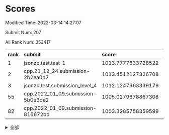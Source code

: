 # Scores

Modified Time: 2022-03-14 14:27:07

Submit Num: 207

All Rank Num: 353417

| rank |               submit               |       score        |       sigma        | pk_num |
| :--- | :--------------------------------- | :----------------- | :----------------- | :----- |
| 1    | jsonzb.test.test_1                 | 1013.7777633728522 | 0.8193153786848417 | 6829   |
| 2    | cpp.21_12_24.submission-2b2ea0d7   | 1013.4512127326708 | 0.8207555844887932 | 6833   |
| 3    | jsonzb.test.submission_level_4     | 1012.1247963339179 | 0.8030098771553239 | 6832   |
| 55   | cpp.2022_01_09.submission-5b0e3de2 | 1005.0279678867308 | 0.7205730978074623 | 6833   |
| 82   | cpp.2022_01_09.submission-816672bd | 1003.3285758359599 | 0.7094179481476345 | 6836   |


<details>
<summary>全部</summary>

| rank |                 submit                 |       score        |       sigma        | pk_num |
| :--- | :------------------------------------- | :----------------- | :----------------- | :----- |
| 1    | jsonzb.test.test_1                     | 1013.7777633728522 | 0.8193153786848417 | 6829   |
| 2    | cpp.21_12_24.submission-2b2ea0d7       | 1013.4512127326708 | 0.8207555844887932 | 6833   |
| 3    | jsonzb.test.submission_level_4         | 1012.1247963339179 | 0.8030098771553239 | 6832   |
| 4    | gobigger.level_3.submission_level_3_18 | 1011.3954008195087 | 0.7551519901867949 | 6832   |
| 5    | gobigger.level_3.submission_level_3_5  | 1011.3435345286887 | 0.7739665753434904 | 6831   |
| 6    | gobigger.level_3.submission_level_3_29 | 1011.2926863488046 | 0.7621297128713495 | 6831   |
| 7    | gobigger.level_3.submission_level_3_48 | 1011.2423225984824 | 0.7671974175454306 | 6826   |
| 8    | gobigger.level_3.submission_level_3_38 | 1011.2002352318323 | 0.7733716772138274 | 6829   |
| 9    | gobigger.level_3.submission_level_3_12 | 1011.1922892542175 | 0.7794376175345277 | 6830   |
| 10   | gobigger.level_3.submission_level_3_49 | 1011.157728629063  | 0.7978977097010961 | 6828   |
| 11   | gobigger.level_3.submission_level_3_41 | 1010.8948207749855 | 0.766992070751304  | 6825   |
| 12   | gobigger.level_3.submission_level_3_19 | 1010.8349089585955 | 0.7710903285196895 | 6827   |
| 13   | gobigger.level_3.submission_level_3_47 | 1010.81737649483   | 0.7566072042194041 | 6828   |
| 14   | gobigger.level_3.submission_level_3_30 | 1010.6657335751535 | 0.7668956669687466 | 6831   |
| 15   | gobigger.level_3.submission_level_3_43 | 1010.6625042973835 | 0.7875669917628894 | 6828   |
| 16   | gobigger.level_3.submission_level_3_6  | 1010.6132491465124 | 0.7807221181603141 | 6829   |
| 17   | gobigger.level_3.submission_level_3_2  | 1010.5879784253888 | 0.7582210254208998 | 6830   |
| 18   | gobigger.level_3.submission_level_3_27 | 1010.4186280894311 | 0.7743352408592736 | 6831   |
| 19   | gobigger.level_3.submission_level_3_20 | 1010.354109938201  | 0.7478880034305068 | 6826   |
| 20   | gobigger.level_3.submission_level_3_40 | 1010.3101247176156 | 0.7756929972566008 | 6830   |
| 21   | gobigger.level_3.submission_level_3_3  | 1010.3054393289211 | 0.749885759457397  | 6829   |
| 22   | gobigger.level_3.submission_level_3_32 | 1010.2952551313596 | 0.7456981465366515 | 6827   |
| 23   | gobigger.level_3.submission_level_3_24 | 1010.2694863193944 | 0.7442554253078862 | 6831   |
| 24   | gobigger.level_3.submission_level_3_15 | 1010.2569090518847 | 0.7654523597369943 | 6829   |
| 25   | gobigger.level_3.submission_level_3_11 | 1010.2257970178509 | 0.7549469597403119 | 6825   |
| 26   | gobigger.level_3.submission_level_3_45 | 1009.9919544968797 | 0.7547813029142194 | 6833   |
| 27   | gobigger.level_3.submission_level_3_9  | 1009.9898099972277 | 0.7638271854318207 | 6826   |
| 28   | gobigger.level_3.submission_level_3_1  | 1009.9873181336675 | 0.7275315306155372 | 6833   |
| 29   | gobigger.level_3.submission_level_3_34 | 1009.9308834763056 | 0.7663044115015292 | 6834   |
| 30   | gobigger.level_3.submission_level_3_46 | 1009.9181613058588 | 0.779757906511998  | 6823   |
| 31   | gobigger.level_3.submission_level_3_14 | 1009.9022265502798 | 0.7846946525668762 | 6834   |
| 32   | gobigger.level_3.submission_level_3_33 | 1009.8466997636293 | 0.774006967879264  | 6831   |
| 33   | gobigger.level_3.submission_level_3_8  | 1009.8398673890039 | 0.7737479857341034 | 6829   |
| 34   | gobigger.level_3.submission_level_3_22 | 1009.8126358297606 | 0.7474324253768143 | 6830   |
| 35   | gobigger.level_3.submission_level_3_13 | 1009.7732239729568 | 0.7708997002789545 | 6826   |
| 36   | gobigger.level_3.submission_level_3_37 | 1009.7540012968531 | 0.7567426561046441 | 6832   |
| 37   | gobigger.level_3.submission_level_3_36 | 1009.7294393776351 | 0.758184051724664  | 6827   |
| 38   | gobigger.level_3.submission_level_3_35 | 1009.7137591006926 | 0.7438600309604592 | 6828   |
| 39   | gobigger.level_3.submission_level_3_42 | 1009.6859097757723 | 0.7517090656899722 | 6828   |
| 40   | gobigger.level_3.submission_level_3_26 | 1009.6046498952899 | 0.7560341983341493 | 6833   |
| 41   | gobigger.level_3.submission_level_3_25 | 1009.5597179758452 | 0.7442573996411581 | 6826   |
| 42   | gobigger.level_3.submission_level_3_16 | 1009.5500655677316 | 0.7891136595414118 | 6830   |
| 43   | gobigger.level_3.submission_level_3_28 | 1009.5481515544149 | 0.7631908403980355 | 6833   |
| 44   | gobigger.level_3.submission_level_3_0  | 1009.5443052876767 | 0.7680830440623749 | 6833   |
| 45   | gobigger.level_3.submission_level_3_31 | 1009.4482707377538 | 0.7647420953338742 | 6830   |
| 46   | gobigger.level_3.submission_level_3_10 | 1009.408193828727  | 0.7569332955238988 | 6832   |
| 47   | gobigger.level_3.submission_level_3_44 | 1009.3460480093023 | 0.7376744306226709 | 6825   |
| 48   | gobigger.level_3.submission_level_3_4  | 1009.3022074812131 | 0.7419791542413573 | 6831   |
| 49   | gobigger.level_3.submission_level_3_7  | 1009.0915375317695 | 0.7407780874741438 | 6832   |
| 50   | gobigger.level_3.submission_level_3_21 | 1008.9910108724904 | 0.7399512332248862 | 6829   |
| 51   | gobigger.level_3.submission_level_3_23 | 1008.9551130157976 | 0.7359786617785635 | 6825   |
| 52   | gobigger.level_3.submission_level_3_39 | 1008.7129497173851 | 0.7585993949939023 | 6826   |
| 53   | gobigger.level_3.submission_level_3_17 | 1008.6845797664087 | 0.7733544602056692 | 6831   |
| 54   | gobigger.level_1.submission_level_1_9  | 1005.1819581052342 | 0.7293787945024709 | 6832   |
| 55   | cpp.2022_01_09.submission-5b0e3de2     | 1005.0279678867308 | 0.7205730978074623 | 6833   |
| 56   | gobigger.level_1.submission_level_1_14 | 1004.4803196186296 | 0.7070218141542158 | 6832   |
| 57   | gobigger.level_1.submission_level_1_0  | 1004.4111353766436 | 0.721673226740319  | 6825   |
| 58   | gobigger.level_1.submission_level_1_41 | 1004.324064961788  | 0.7264982197297262 | 6822   |
| 59   | gobigger.level_1.submission_level_1_44 | 1004.2993893787968 | 0.7259630404610355 | 6836   |
| 60   | gobigger.level_1.submission_level_1_11 | 1004.121376682611  | 0.7238631532616293 | 6831   |
| 61   | gobigger.level_1.submission_level_1_10 | 1004.0544174838631 | 0.7183132156055317 | 6829   |
| 62   | gobigger.level_1.submission_level_1_13 | 1004.016474127919  | 0.7215660714952083 | 6829   |
| 63   | gobigger.level_1.submission_level_1_42 | 1004.0064698778449 | 0.7066310769448121 | 6833   |
| 64   | gobigger.level_1.submission_level_1_49 | 1003.9392208757292 | 0.7116191376100904 | 6827   |
| 65   | gobigger.level_1.submission_level_1_33 | 1003.9101352071249 | 0.7201886901162706 | 6828   |
| 66   | gobigger.level_1.submission_level_1_25 | 1003.8657204965574 | 0.7169660819557087 | 6827   |
| 67   | gobigger.level_1.submission_level_1_40 | 1003.7743254508167 | 0.7225779604573715 | 6828   |
| 68   | gobigger.level_1.submission_level_1_35 | 1003.757884123586  | 0.7232668606837415 | 6827   |
| 69   | gobigger.level_1.submission_level_1_32 | 1003.7347737388013 | 0.7178772490120178 | 6829   |
| 70   | gobigger.level_1.submission_level_1_31 | 1003.7029701419872 | 0.7242052501647523 | 6832   |
| 71   | gobigger.level_1.submission_level_1_46 | 1003.6491466054312 | 0.7198263293398577 | 6828   |
| 72   | gobigger.level_1.submission_level_1_48 | 1003.6053611859915 | 0.7264248136051924 | 6830   |
| 73   | gobigger.level_1.submission_level_1_29 | 1003.5928841364874 | 0.7095823112905144 | 6831   |
| 74   | gobigger.level_1.submission_level_1_18 | 1003.544343962345  | 0.7064404101520276 | 6828   |
| 75   | gobigger.level_1.submission_level_1_7  | 1003.5023130456117 | 0.7192885764337897 | 6826   |
| 76   | gobigger.level_1.submission_level_1_6  | 1003.5012242302911 | 0.7179353697863738 | 6827   |
| 77   | gobigger.level_1.submission_level_1_27 | 1003.462208808163  | 0.7161155033258195 | 6833   |
| 78   | gobigger.level_1.submission_level_1_28 | 1003.40378527671   | 0.7196971278487144 | 6825   |
| 79   | gobigger.level_1.submission_level_1_12 | 1003.4030833363776 | 0.7194591146547518 | 6830   |
| 80   | gobigger.level_1.submission_level_1_3  | 1003.359539525714  | 0.7008662250937763 | 6830   |
| 81   | gobigger.level_1.submission_level_1_37 | 1003.3496589714482 | 0.7220583833704058 | 6825   |
| 82   | cpp.2022_01_09.submission-816672bd     | 1003.3285758359599 | 0.7094179481476345 | 6836   |
| 83   | gobigger.level_1.submission_level_1_2  | 1003.2256384662866 | 0.7212972853015558 | 6828   |
| 84   | gobigger.level_1.submission_level_1_34 | 1003.1712004848627 | 0.7175679977846047 | 6833   |
| 85   | gobigger.level_1.submission_level_1_17 | 1003.0890678518834 | 0.7111738846204002 | 6832   |
| 86   | gobigger.level_1.submission_level_1_1  | 1003.0766247521099 | 0.712640591524806  | 6826   |
| 87   | gobigger.level_1.submission_level_1_22 | 1002.9372762623633 | 0.7241751082293877 | 6825   |
| 88   | gobigger.level_1.submission_level_1_4  | 1002.9208994331506 | 0.7081708379736141 | 6829   |
| 89   | gobigger.level_1.submission_level_1_21 | 1002.883094152865  | 0.7196757649295367 | 6833   |
| 90   | gobigger.level_1.submission_level_1_26 | 1002.8663454326323 | 0.707454933785716  | 6834   |
| 91   | gobigger.level_1.submission_level_1_19 | 1002.8289600516873 | 0.7134381992795227 | 6833   |
| 92   | gobigger.level_1.submission_level_1_20 | 1002.8274636862252 | 0.7144863953659701 | 6833   |
| 93   | gobigger.level_1.submission_level_1_5  | 1002.8083516093229 | 0.7175135008442062 | 6825   |
| 94   | gobigger.level_1.submission_level_1_23 | 1002.8014604853648 | 0.7247313926723253 | 6828   |
| 95   | gobigger.level_1.submission_level_1_30 | 1002.7654883559491 | 0.7124252405418482 | 6829   |
| 96   | gobigger.level_1.submission_level_1_16 | 1002.6263656500879 | 0.7193953844999947 | 6824   |
| 97   | gobigger.level_1.submission_level_1_15 | 1002.5965452500801 | 0.705657437458715  | 6828   |
| 98   | gobigger.level_1.submission_level_1_43 | 1002.5783006849841 | 0.7095874677926073 | 6827   |
| 99   | gobigger.level_1.submission_level_1_47 | 1002.5700472029109 | 0.7077991246193304 | 6829   |
| 100  | gobigger.level_1.submission_level_1_39 | 1002.4140429124124 | 0.7157086735993069 | 6826   |
| 101  | gobigger.level_1.submission_level_1_45 | 1002.1704022480993 | 0.7115132946063124 | 6829   |
| 102  | gobigger.level_1.submission_level_1_8  | 1001.9368956649773 | 0.713539879570235  | 6829   |
| 103  | gobigger.level_1.submission_level_1_36 | 1001.8666216585435 | 0.7099372123052963 | 6829   |
| 104  | gobigger.level_1.submission_level_1_38 | 1001.482051110125  | 0.7076801236961853 | 6832   |
| 105  | gobigger.level_1.submission_level_1_24 | 1000.890317743656  | 0.704355390330792  | 6835   |
| 106  | gobigger.random.submission_random_13   | 997.4353352897501  | 0.7085062173132294 | 6834   |
| 107  | gobigger.random.submission_random_9    | 997.0997161977858  | 0.7032440823290583 | 6827   |
| 108  | gobigger.random.submission_random_21   | 997.0846215018821  | 0.694166496132365  | 6831   |
| 109  | gobigger.random.submission_random_40   | 997.0292043316846  | 0.7246011618166457 | 6826   |
| 110  | gobigger.random.submission_random_29   | 996.8406875469277  | 0.7150893526773806 | 6827   |
| 111  | gobigger.random.submission_random_22   | 996.7030038116706  | 0.7134240066631757 | 6836   |
| 112  | gobigger.random.submission_random_8    | 996.6592186745107  | 0.7009204948782946 | 6827   |
| 113  | gobigger.random.submission_random_19   | 996.6521885941191  | 0.7055974259791891 | 6826   |
| 114  | gobigger.random.submission_random_48   | 996.6235899799923  | 0.7086148241802513 | 6830   |
| 115  | gobigger.random.submission_random_2    | 996.6136737248147  | 0.7086162423320672 | 6831   |
| 116  | gobigger.random.submission_random_35   | 996.5695208815777  | 0.7165459292761218 | 6830   |
| 117  | gobigger.random.submission_random_47   | 996.5336752516002  | 0.7125583957721887 | 6830   |
| 118  | gobigger.random.submission_random_28   | 996.52712639595    | 0.7062380801224908 | 6825   |
| 119  | gobigger.random.submission_random_39   | 996.5068476815837  | 0.7198783039987744 | 6827   |
| 120  | gobigger.random.submission_random_0    | 996.4351740720986  | 0.7149416269888978 | 6827   |
| 121  | gobigger.random.submission_random_36   | 996.4241753320375  | 0.7024546799228313 | 6830   |
| 122  | gobigger.random.submission_random_38   | 996.4044289841885  | 0.7172106670819884 | 6829   |
| 123  | gobigger.random.submission_random_45   | 996.3600327912334  | 0.7063449521952155 | 6826   |
| 124  | gobigger.random.submission_random_32   | 996.2988333192388  | 0.7194581329286961 | 6830   |
| 125  | gobigger.random.submission_random_42   | 996.2937159152901  | 0.724915898196032  | 6831   |
| 126  | gobigger.random.submission_random_25   | 996.1261843522942  | 0.7085689227478859 | 6830   |
| 127  | gobigger.random.submission_random_14   | 996.1246553400149  | 0.7092790361317883 | 6832   |
| 128  | gobigger.random.submission_random_26   | 996.1209371687538  | 0.7024751705693048 | 6830   |
| 129  | gobigger.random.submission_random_44   | 996.0555872379437  | 0.7228952872696516 | 6830   |
| 130  | gobigger.random.submission_random_37   | 996.008570129524   | 0.7049840694082415 | 6835   |
| 131  | gobigger.random.submission_random_15   | 995.9981532504464  | 0.7094569499362234 | 6832   |
| 132  | gobigger.random.submission_random_41   | 995.962680182639   | 0.6966608482638679 | 6827   |
| 133  | gobigger.random.submission_random_16   | 995.9130070197915  | 0.7095487382149114 | 6833   |
| 134  | gobigger.random.submission_random_7    | 995.8278727780968  | 0.7052905540349576 | 6829   |
| 135  | gobigger.random.submission_random_11   | 995.8239453488904  | 0.7008928045904588 | 6825   |
| 136  | gobigger.random.submission_random_30   | 995.7837868608837  | 0.7088927166905141 | 6830   |
| 137  | gobigger.random.submission_random_33   | 995.7645696525597  | 0.7072673417322358 | 6832   |
| 138  | gobigger.random.submission_random_34   | 995.7063874469294  | 0.7231084335385044 | 6827   |
| 139  | gobigger.random.submission_random_17   | 995.6748465265941  | 0.710425034046645  | 6828   |
| 140  | gobigger.random.submission_random_49   | 995.6746157771491  | 0.7124690880664579 | 6828   |
| 141  | gobigger.random.submission_random_12   | 995.6650988980946  | 0.7094451383200803 | 6832   |
| 142  | gobigger.random.submission_random_24   | 995.6154558404675  | 0.7166552402081608 | 6832   |
| 143  | gobigger.random.submission_random_23   | 995.5314640058363  | 0.7101233346534411 | 6830   |
| 144  | gobigger.random.submission_random_6    | 995.4860542021036  | 0.7147571888447442 | 6828   |
| 145  | gobigger.random.submission_random_20   | 995.3693086208633  | 0.7172354213931063 | 6829   |
| 146  | gobigger.random.submission_random_1    | 995.3642575554537  | 0.7067153182824891 | 6830   |
| 147  | gobigger.random.submission_random_27   | 995.3592047490034  | 0.7173309595372775 | 6832   |
| 148  | gobigger.random.submission_random_10   | 995.2774892077201  | 0.710087717764237  | 6827   |
| 149  | gobigger.random.submission_random_43   | 995.227484454011   | 0.7193315760716847 | 6829   |
| 150  | gobigger.random.submission_random_5    | 995.08255808419    | 0.7186830497615473 | 6836   |
| 151  | gobigger.random.submission_random_46   | 995.0722014048177  | 0.701960096065153  | 6823   |
| 152  | gobigger.random.submission_random_3    | 994.8464982881975  | 0.7152877024953601 | 6830   |
| 153  | gobigger.random.submission_random_4    | 994.7298754122455  | 0.7289287369643875 | 6828   |
| 154  | gobigger.random.submission_random_31   | 994.7182418685048  | 0.7269211541173978 | 6826   |
| 155  | gobigger.random.submission_random_18   | 994.6166583190558  | 0.7170621650718889 | 6829   |
| 156  | gobigger.level_2.submission_level_2_35 | 994.2149992136547  | 0.7362337567557397 | 6828   |
| 157  | gobigger.level_2.submission_level_2_6  | 993.8548906282364  | 0.7232767054740624 | 6830   |
| 158  | gobigger.level_2.submission_level_2_27 | 993.4940049191548  | 0.7402531822678916 | 6829   |
| 159  | gobigger.level_2.submission_level_2_20 | 993.4648665325477  | 0.7404479002400416 | 6834   |
| 160  | gobigger.level_2.submission_level_2_45 | 993.4268072439799  | 0.7518774493624585 | 6830   |
| 161  | gobigger.level_2.submission_level_2_46 | 993.1589104847834  | 0.7336034937449636 | 6834   |
| 162  | gobigger.level_2.submission_level_2_49 | 993.06388684737    | 0.7511550790608762 | 6829   |
| 163  | gobigger.level_2.submission_level_2_22 | 992.9265447932788  | 0.7291713233030775 | 6828   |
| 164  | gobigger.level_2.submission_level_2_16 | 992.8777681719617  | 0.722764859649717  | 6828   |
| 165  | gobigger.level_2.submission_level_2_2  | 992.8590657486103  | 0.7294157879525554 | 6828   |
| 166  | gobigger.level_2.submission_level_2_19 | 992.8491452210232  | 0.7370366595353854 | 6829   |
| 167  | gobigger.level_2.submission_level_2_14 | 992.8441168530275  | 0.734222044422129  | 6828   |
| 168  | gobigger.level_2.submission_level_2_11 | 992.8303508456174  | 0.7349684350457026 | 6825   |
| 169  | gobigger.level_2.submission_level_2_1  | 992.6303675027998  | 0.7466102730700968 | 6838   |
| 170  | gobigger.level_2.submission_level_2_3  | 992.5263111783491  | 0.7401848799881788 | 6827   |
| 171  | gobigger.level_2.submission_level_2_30 | 992.4861696836708  | 0.7382670088561137 | 6828   |
| 172  | gobigger.level_2.submission_level_2_44 | 992.4295201369152  | 0.7287001781136412 | 6828   |
| 173  | gobigger.level_2.submission_level_2_47 | 992.4180163553856  | 0.7409887733293873 | 6831   |
| 174  | gobigger.level_2.submission_level_2_26 | 992.4048298778346  | 0.7506246096156054 | 6831   |
| 175  | gobigger.level_2.submission_level_2_17 | 992.3660232801739  | 0.7473909737977572 | 6828   |
| 176  | gobigger.level_2.submission_level_2_39 | 992.2138844123268  | 0.7456032358956054 | 6832   |
| 177  | gobigger.level_2.submission_level_2_31 | 992.2098867080317  | 0.7425339260273159 | 6828   |
| 178  | gobigger.level_2.submission_level_2_29 | 992.0853693838983  | 0.7354123236691911 | 6828   |
| 179  | gobigger.level_2.submission_level_2_13 | 992.0367670435301  | 0.7455107184802242 | 6834   |
| 180  | gobigger.level_2.submission_level_2_15 | 992.0009721922347  | 0.7287600538552677 | 6830   |
| 181  | gobigger.level_2.submission_level_2_34 | 991.995421785622   | 0.7363211663451927 | 6828   |
| 182  | gobigger.level_2.submission_level_2_28 | 991.9849602805276  | 0.747511910734105  | 6833   |
| 183  | gobigger.level_2.submission_level_2_7  | 991.930665944694   | 0.7435318789498119 | 6830   |
| 184  | gobigger.level_2.submission_level_2_24 | 991.905542375672   | 0.7448947920966004 | 6827   |
| 185  | gobigger.level_2.submission_level_2_33 | 991.8960129690319  | 0.7352538975688704 | 6829   |
| 186  | gobigger.level_2.submission_level_2_5  | 991.8781355453332  | 0.7445225069304182 | 6828   |
| 187  | gobigger.level_2.submission_level_2_4  | 991.8282546490187  | 0.7378097711760215 | 6831   |
| 188  | gobigger.level_2.submission_level_2_43 | 991.8014139954964  | 0.7377069073711227 | 6826   |
| 189  | gobigger.level_2.submission_level_2_25 | 991.7921918161211  | 0.7395626096655673 | 6824   |
| 190  | gobigger.level_2.submission_level_2_18 | 991.7655962054012  | 0.751133275468483  | 6827   |
| 191  | gobigger.level_2.submission_level_2_23 | 991.693729392296   | 0.745074550254486  | 6830   |
| 192  | gobigger.level_2.submission_level_2_0  | 991.5726080564406  | 0.758451933470865  | 6831   |
| 193  | gobigger.level_2.submission_level_2_10 | 991.5432046103161  | 0.7534235045765503 | 6826   |
| 194  | gobigger.level_2.submission_level_2_21 | 991.4911434954086  | 0.7590972432086971 | 6826   |
| 195  | gobigger.level_2.submission_level_2_42 | 991.4180266238699  | 0.7751360433469033 | 6833   |
| 196  | gobigger.level_2.submission_level_2_12 | 991.3804875568704  | 0.7822783347228756 | 6834   |
| 197  | gobigger.level_2.submission_level_2_41 | 991.2332940219164  | 0.7708061425094406 | 6827   |
| 198  | gobigger.level_2.submission_level_2_48 | 991.0950627395763  | 0.7422567290430198 | 6831   |
| 199  | gobigger.level_2.submission_level_2_8  | 990.9554940053865  | 0.7332820818724916 | 6828   |
| 200  | gobigger.level_2.submission_level_2_40 | 990.9512409960392  | 0.7461269016386317 | 6827   |
| 201  | gobigger.level_2.submission_level_2_37 | 990.4276528860618  | 0.7575609245373669 | 6824   |
| 202  | gobigger.level_2.submission_level_2_9  | 990.3803585205274  | 0.7580518564438209 | 6826   |
| 203  | gobigger.level_2.submission_level_2_32 | 990.254729706247   | 0.7601647259946445 | 6832   |
| 204  | gobigger.level_2.submission_level_2_36 | 990.0985689186067  | 0.7745537262792261 | 6829   |
| 205  | gobigger.level_2.submission_level_2_38 | 990.0609737369191  | 0.7503577113292189 | 6828   |
| 206  | gobigger.none.submission_none_1        | 975.2421405238373  | 1.5712180429101645 | 6830   |
| 207  | gobigger.none.submission_none_0        | 974.8512441296273  | 1.658127314689774  | 6832   |

</details>